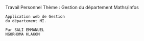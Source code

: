 Travail Personnel Thème : Gestion du département Maths/Infos

	Application web de Gestion 
	du département MI. 
	
	Par SALI EMMANUEL 
	NGORHOMA KLAKOM
